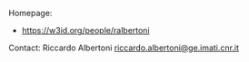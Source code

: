 Homepage:
* https://w3id.org/people/ralbertoni

Contact:
Riccardo Albertoni riccardo.albertoni@ge.imati.cnr.it
